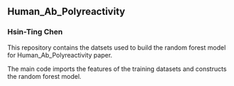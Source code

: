 ## Human_Ab_Polyreactivity

### Hsin-Ting Chen

This repository contains the datsets used to build the random forest model for Human_Ab_Polyreactivity paper.

The main code imports the features of the training datasets and constructs the random forest model.
